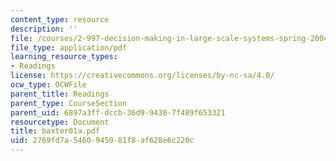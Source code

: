 ```yaml
---
content_type: resource
description: ''
file: /courses/2-997-decision-making-in-large-scale-systems-spring-2004/2769fd7a5460945081f8af628e6c220c_baxter01a.pdf
file_type: application/pdf
learning_resource_types:
- Readings
license: https://creativecommons.org/licenses/by-nc-sa/4.0/
ocw_type: OCWFile
parent_title: Readings
parent_type: CourseSection
parent_uid: 6897a3ff-dccb-36d9-9430-7f489f653321
resourcetype: Document
title: baxter01a.pdf
uid: 2769fd7a-5460-9450-81f8-af628e6c220c
---
```

